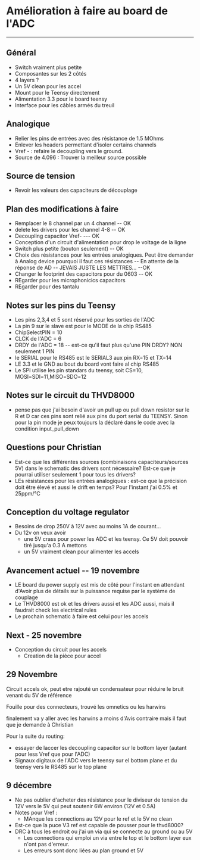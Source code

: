 # Amélioration à faire au board de l'ADC

-----

## Général

- Switch vraiment plus petite
- Composantes sur les 2 côtés
- 4 layers ?
- Un 5V clean pour les accel
- Mount pour le Teensy directement
- Alimentation 3.3 pour le board teensy
- Interface pour les câbles armés du treuil

## Analogique

- Relier les pins de entrées avec des résistance de 1.5 MOhms
- Enlever les headers permettant d'isoler certains channels
- Vref - : refaire le decoupling vers le ground.
- Source de 4.096 : Trouver la meilleur source possible

## Source de tension

- Revoir les valeurs des capaciteurs de découplage





## Plan des modifications à faire

- Remplacer le 8 channel par un 4 channel -- OK
- delete les drivers pour les channel 4-8 -- OK
-  Decoupling capacitor Vref- --- OK
- Conception d'un circuit d'alimentation pour drop le voltage de la ligne
- Switch plus petite (bouton seulement) -- OK
- Choix des résistances pour les entrées analogiques. Peut être demander à Analog device pourquoi il faut ces résistances -- En attente de la réponse de AD -- JEVAIS JUSTE  LES METTRES... --OK
- Changer le footprint des capacitors pour du 0603 -- OK
- REgarder pour les microphonicics capacitors
- REgarder pour des tantalu

## Notes sur les pins du Teensy

- Les pins 2,3,4 et 5 sont réservé pour les sorties de l'ADC
- La pin 9 sur le slave est pour le MODE de la chip RS485
- ChipSelectPIN = 10
- CLCK de l'ADC = 6
- DRDY de l'ADC = 18 -- est-ce qu'il faut plus qu'une PIN DRDY? NON seulement 1 PIN
- le SERIAL pour le RS485 est le SERIAL3 aux pin RX=15 et TX=14
- LE 3.3 et le GND au bout du board vont faire al chip RS485
- Le SPI utilise les pin standars du teensy, soit CS=10, MOSI=SDI=11,MISO=SDO=12



## Notes sur le circuit du THVD8000

- pense pas que j'ai besoin d'avoir un pull up ou pull down resistor sur le R et D car ces pins sont relié aux pins du port serial du TEENSY. Sinon pour la pin mode je peux toujours la déclaré dans le code avec la condition input_pull_down

 ## Questions pour Christian

- Est-ce que les différentes sources (combinaisons capaciteurs/sources 5V) dans le schematic des drivers sont nécessaire? Est-ce que je pourrai utiliser seulement 1 pour tous les drivers?
- LEs résistances pour les entrées analogiques : est-ce que la précision doit être élevé et aussi le drift en temps? Pour l'instant j'ai 0.5% et 25ppm/°C

## Conception du voltage regulator

- Besoins de drop 250V à 12V avec au moins 1A de courant...
- Du 12v on veux avoir 
  - une 5V crass pour power les ADC et les teensy. Ce 5V doit pouvoir tiré jusqu'a 0.3 A mettons
  - un 5V vraiment clean pour alimenter les accels



## Avancement actuel -- 19 novembre

- LE board du power supply est mis de côté pour l'instant en attendant d'Avoir plus de détails sur la puissance requise par le système de couplage
- Le THVD8000 est ok et les drivers aussi et les ADC aussi, mais il faudrait check les electrical rules
- Le prochain schematic à faire est celui pour les accels

## Next - 25 novembre

- Conception du circuit pour les accels
  - Creation de la pièce pour accel

## 29 Novembre

Circuit accels ok, peut etre rajouté un condensateur pour réduire le bruit venant du 5V de référence

Fouille pour des connecteurs, trouvé les omnetics ou les harwins 

finalement va y aller avec les harwins a moins d'Avis contraire mais il faut que je demande à Christian

Pour la suite du routing:

- essayer de laccer les decoupling capacitor sur le bottom layer (autant pour less Vref que pour l'ADC)
- Signaux digitaux de l'ADC vers le teensy sur el bottom plane et du teensy vers le RS485 sur le top plane 

## 9 décembre

-  Ne pas oublier d'acheter des résistance pour le diviseur de tension du 12V vers le 5V qui peut soutenir 6W environ (12V et 0.5A)
- Notes pour Vref :
  - MAnque les connections au 12V pour le ref et le 5V no clean
- Est-ce que la puce V3 ref est capable de pousser pour le thvd8000?
- DRC à tous les endroit ou j'ai un via qui se connecte au ground ou au 5V
  - Les connections qui emploi un via entre le top et le bottom layer eux n'ont pas d'erreur. 
  - Les erreurs sont donc liées au plan ground et 5V
